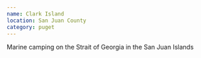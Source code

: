 ```yaml
---
name: Clark Island
location: San Juan County
category: puget
---
```


Marine camping on the Strait of Georgia in the San Juan Islands
